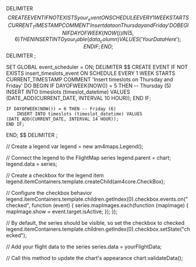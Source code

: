 DELIMITER $$
CREATE EVENT IF NOT EXISTS your_event
ON SCHEDULE EVERY 1 WEEK
STARTS CURRENT_TIMESTAMP
COMMENT 'Insert data on Thursday and Friday'
DO
BEGIN
    IF DAYOFWEEK(NOW()) IN (5, 6) THEN
        INSERT INTO your_table (data_column) VALUES ('Your Data Here');
    END IF;
END;
$$
DELIMITER ;

SET GLOBAL event_scheduler = ON;
DELIMITER $$
CREATE EVENT IF NOT EXISTS insert_timeslots_event
ON SCHEDULE EVERY 1 WEEK
STARTS CURRENT_TIMESTAMP
COMMENT 'Insert timeslots on Thursday and Friday'
DO
BEGIN
    IF DAYOFWEEK(NOW()) = 5 THEN -- Thursday (5)
        INSERT INTO timeslots (timeslot_datetime) VALUES (DATE_ADD(CURRENT_DATE, INTERVAL 10 HOUR));
    END IF;
    
    IF DAYOFWEEK(NOW()) = 6 THEN -- Friday (6)
        INSERT INTO timeslots (timeslot_datetime) VALUES (DATE_ADD(CURRENT_DATE, INTERVAL 14 HOUR));
    END IF;
END;
$$
DELIMITER ;


// Create a legend
var legend = new am4maps.Legend();

// Connect the legend to the FlightMap series
legend.parent = chart;
legend.data = series;


// Create a checkbox for the legend item
legend.itemContainers.template.createChild(am4core.CheckBox);


// Configure the checkbox behavior
legend.itemContainers.template.children.getIndex(0).checkbox.events.on("checked", function (event) {
    series.mapImages.each(function (mapImage) {
        mapImage.show = event.target.isActive;
    });
});

// By default, the series should be visible, so set the checkbox to checked
legend.itemContainers.template.children.getIndex(0).checkbox.setState("checked");


// Add your flight data to the series
series.data = yourFlightData;

// Call this method to update the chart's appearance
chart.validateData();
